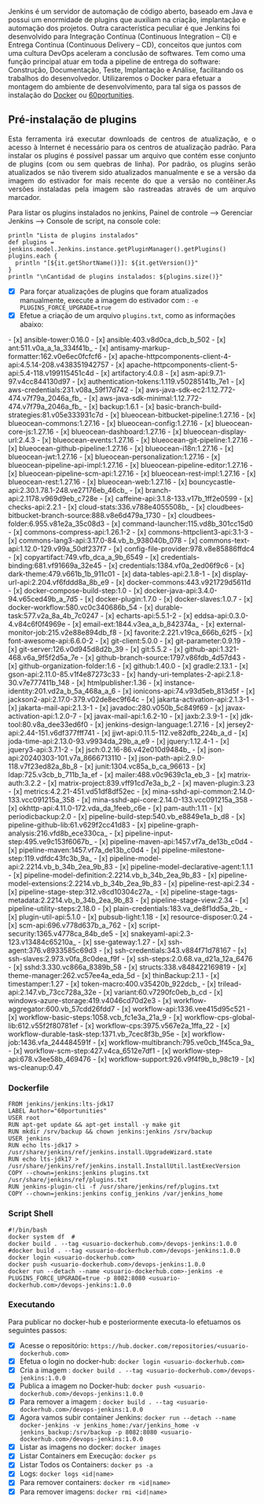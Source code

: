 Jenkins é um servidor de automação de código aberto, baseado em Java e possui um enormidade de plugins que auxiliam na criação, implantação e automação dos projetos. 
Outra característica peculiar é que Jenkins foi desenvolvido para Integração Contínua (Continuous Integration – CI) e Entrega Contínua (Continuous Delivery – CD), conceitos que juntos com uma cultura DevOps aceleram a conclusão de softwares. 
Tem como uma função principal atuar em toda a pipeline de entrega do software: Construção, Documentação, Teste, Implantação e Análise, facilitando os trabalhos do desenvolvedor. 
Utilizaremos o Docker para efetuar a montagem do ambiente de desenvolvimento, para tal siga os passos de instalação do [Docker](https://docs.docker.com/get-started/get-docker/) ou [60portunities](recipe_60pportunities_conf_docker.md).

## Pré-instalação de plugins
<p align="justify">Esta ferramenta irá executar downloads de centros de atualização, e o acesso à Internet é necessário para os centros de atualização padrão. Para instalar os plugins é possível passar um arquivo que contém esse conjunto de plugins (com ou sem quebras de linha). Por padrão, os plugins serão atualizados se não tiverem sido atualizados manualmente e se a versão da imagem do estivador for mais recente do que a versão no contêiner.As versões instaladas pela imagem são rastreadas através de um arquivo marcador.</p>

Para listar os plugins instalados no jenkins, Painel de controle --> Gerenciar Jenkins --> Console de script, na console cole:

```
println "Lista de plugins instalados"
def plugins = jenkins.model.Jenkins.instance.getPluginManager().getPlugins()
plugins.each {
  println "[${it.getShortName()}]: ${it.getVersion()}" 
}
println "\nCantidad de plugins instalados: ${plugins.size()}"
```

- [x] Para forçar atualizações de plugins que foram atualizados manualmente, execute a imagem do estivador com : `-e PLUGINS_FORCE_UPGRADE=true`
- [x] Efetue a criação de um arquivo `plugins.txt`, como as informações abaixo:

<div class="mdx-columns2" markdown>
- [x] ansible-tower:0.16.0
- [x] ansible:403.v8d0ca_dcb_b_502
- [x] ant:511.v0a_a_1a_334f41b_
- [x] antisamy-markup-formatter:162.v0e6ec0fcfcf6
- [x] apache-httpcomponents-client-4-api:4.5.14-208.v438351942757
- [x] apache-httpcomponents-client-5-api:5.4-118.v199115451c4d
- [x] artifactory:4.0.8
- [x] asm-api:9.7.1-97.v4cc844130d97
- [x] authentication-tokens:1.119.v50285141b_7e1
- [x] aws-credentials:231.v08a_59f17d742
- [x] aws-java-sdk-ec2:1.12.772-474.v7f79a_2046a_fb_
- [x] aws-java-sdk-minimal:1.12.772-474.v7f79a_2046a_fb_
- [x] backup:1.6.1
- [x] basic-branch-build-strategies:81.v05e333931c7d
- [x] blueocean-bitbucket-pipeline:1.27.16
- [x] blueocean-commons:1.27.16
- [x] blueocean-config:1.27.16
- [x] blueocean-core-js:1.27.16
- [x] blueocean-dashboard:1.27.16
- [x] blueocean-display-url:2.4.3
- [x] blueocean-events:1.27.16
- [x] blueocean-git-pipeline:1.27.16
- [x] blueocean-github-pipeline:1.27.16
- [x] blueocean-i18n:1.27.16
- [x] blueocean-jwt:1.27.16
- [x] blueocean-personalization:1.27.16
- [x] blueocean-pipeline-api-impl:1.27.16
- [x] blueocean-pipeline-editor:1.27.16
- [x] blueocean-pipeline-scm-api:1.27.16
- [x] blueocean-rest-impl:1.27.16
- [x] blueocean-rest:1.27.16
- [x] blueocean-web:1.27.16
- [x] bouncycastle-api:2.30.1.78.1-248.ve27176eb_46cb_
- [x] branch-api:2.1178.v969d9eb_c728e
- [x] caffeine-api:3.1.8-133.v17b_1ff2e0599
- [x] checks-api:2.2.1
- [x] cloud-stats:336.v788e4055508b_
- [x] cloudbees-bitbucket-branch-source:888.v8e6d479a_1730
- [x] cloudbees-folder:6.955.v81e2a_35c08d3
- [x] command-launcher:115.vd8b_301cc15d0
- [x] commons-compress-api:1.26.1-2
- [x] commons-httpclient3-api:3.1-3
- [x] commons-lang3-api:3.17.0-84.vb_b_938040b_078
- [x] commons-text-api:1.12.0-129.v99a_50df237f7
- [x] config-file-provider:978.v8e85886ffdc4
- [x] copyartifact:749.vfb_dca_a_9b_6549
- [x] credentials-binding:681.vf91669a_32e45
- [x] credentials:1384.vf0a_2ed06f9c6
- [x] dark-theme:479.v661b_1b_911c01
- [x] data-tables-api:2.1.8-1
- [x] display-url-api:2.204.vf6fddd8a_8b_e9
- [x] docker-commons:443.v921729d5611d
- [x] docker-compose-build-step:1.0
- [x] docker-java-api:3.4.0-94.v65ced49b_a_7d5
- [x] docker-plugin:1.7.0
- [x] docker-slaves:1.0.7
- [x] docker-workflow:580.vc0c340686b_54
- [x] durable-task:577.v2a_8a_4b_7c0247
- [x] echarts-api:5.5.1-2
- [x] eddsa-api:0.3.0-4.v84c6f0f4969e
- [x] email-ext:1844.v3ea_a_b_842374a_
- [x] external-monitor-job:215.v2e88e894db_f8
- [x] favorite:2.221.v19ca_666b_62f5
- [x] font-awesome-api:6.6.0-2
- [x] git-client:5.0.0
- [x] git-parameter:0.9.19
- [x] git-server:126.v0d945d8d2b_39
- [x] git:5.5.2
- [x] github-api:1.321-468.v6a_9f5f2d5a_7e
- [x] github-branch-source:1797.v86fdb_4d57d43
- [x] github-organization-folder:1.6
- [x] github:1.40.0
- [x] gradle:2.13.1
- [x] gson-api:2.11.0-85.v1f4e87273c33
- [x] handy-uri-templates-2-api:2.1.8-30.v7e777411b_148
- [x] htmlpublisher:1.36
- [x] instance-identity:201.vd2a_b_5a_468a_a_6
- [x] ionicons-api:74.v93d5eb_813d5f
- [x] jackson2-api:2.17.0-379.v02de8ec9f64c
- [x] jakarta-activation-api:2.1.3-1
- [x] jakarta-mail-api:2.1.3-1
- [x] javadoc:280.v050b_5c849f69
- [x] javax-activation-api:1.2.0-7
- [x] javax-mail-api:1.6.2-10
- [x] jaxb:2.3.9-1
- [x] jdk-tool:80.v8a_dee33ed6f0
- [x] jenkins-design-language:1.27.16
- [x] jersey2-api:2.44-151.v6df377fff741
- [x] jjwt-api:0.11.5-112.ve82dfb_224b_a_d
- [x] joda-time-api:2.13.0-93.v9934da_29b_a_e9
- [x] jquery:1.12.4-1
- [x] jquery3-api:3.7.1-2
- [x] jsch:0.2.16-86.v42e010d9484b_
- [x] json-api:20240303-101.v7a_8666713110
- [x] json-path-api:2.9.0-118.v7f23ed82a_8b_8
- [x] junit:1304.vc85a_b_ca_96613
- [x] ldap:725.v3cb_b_711b_1a_ef
- [x] mailer:488.v0c9639c1a_eb_3
- [x] matrix-auth:3.2.2
- [x] matrix-project:839.vff91cd7e3a_b_2
- [x] maven-plugin:3.23
- [x] metrics:4.2.21-451.vd51df8df52ec
- [x] mina-sshd-api-common:2.14.0-133.vcc091215a_358
- [x] mina-sshd-api-core:2.14.0-133.vcc091215a_358
- [x] okhttp-api:4.11.0-172.vda_da_1feeb_c6e
- [x] pam-auth:1.11
- [x] periodicbackup:2.0
- [x] pipeline-build-step:540.vb_e8849e1a_b_d8
- [x] pipeline-github-lib:61.v629f2cc41d83
- [x] pipeline-graph-analysis:216.vfd8b_ece330ca_
- [x] pipeline-input-step:495.ve9c153f6067b_
- [x] pipeline-maven-api:1457.vf7a_de13b_c0d4
- [x] pipeline-maven:1457.vf7a_de13b_c0d4
- [x] pipeline-milestone-step:119.vdfdc43fc3b_9a_
- [x] pipeline-model-api:2.2214.vb_b_34b_2ea_9b_83
- [x] pipeline-model-declarative-agent:1.1.1
- [x] pipeline-model-definition:2.2214.vb_b_34b_2ea_9b_83
- [x] pipeline-model-extensions:2.2214.vb_b_34b_2ea_9b_83
- [x] pipeline-rest-api:2.34
- [x] pipeline-stage-step:312.v8cd10304c27a_
- [x] pipeline-stage-tags-metadata:2.2214.vb_b_34b_2ea_9b_83
- [x] pipeline-stage-view:2.34
- [x] pipeline-utility-steps:2.18.0
- [x] plain-credentials:183.va_de8f1dd5a_2b_
- [x] plugin-util-api:5.1.0
- [x] pubsub-light:1.18
- [x] resource-disposer:0.24
- [x] scm-api:696.v778d637b_a_762
- [x] script-security:1365.v4778ca_84b_de5
- [x] snakeyaml-api:2.3-123.v13484c65210a_
- [x] sse-gateway:1.27
- [x] ssh-agent:376.v8933585c69d3
- [x] ssh-credentials:343.v884f71d78167
- [x] ssh-slaves:2.973.v0fa_8c0dea_f9f
- [x] ssh-steps:2.0.68.va_d21a_12a_6476
- [x] sshd:3.330.vc866a_8389b_58
- [x] structs:338.v848422169819
- [x] theme-manager:262.vc57ee4a_eda_5d
- [x] thinBackup:2.1.1
- [x] timestamper:1.27
- [x] token-macro:400.v35420b_922dcb_
- [x] trilead-api:2.147.vb_73cc728a_32e
- [x] variant:60.v7290fc0eb_b_cd
- [x] windows-azure-storage:419.v4046cd70d2e3
- [x] workflow-aggregator:600.vb_57cdd26fdd7
- [x] workflow-api:1336.vee415d95c521
- [x] workflow-basic-steps:1058.vcb_fc1e3a_21a_9
- [x] workflow-cps-global-lib:612.v55f2f80781ef
- [x] workflow-cps:3975.v567e2a_1ffa_22
- [x] workflow-durable-task-step:1371.vb_7cec8f3b_95e
- [x] workflow-job:1436.vfa_244484591f
- [x] workflow-multibranch:795.ve0cb_1f45ca_9a_
- [x] workflow-scm-step:427.v4ca_6512e7df1
- [x] workflow-step-api:678.v3ee58b_469476
- [x] workflow-support:926.v9f4f9b_b_98c19
- [x] ws-cleanup:0.47
</div>

### Dockerfile
```
FROM jenkins/jenkins:lts-jdk17
LABEL Author="60portunities" 
USER root
RUN apt-get update && apt-get install -y make git
RUN mkdir /srv/backup && chown jenkins:jenkins /srv/backup
USER jenkins
RUN echo lts-jdk17 > /usr/share/jenkins/ref/jenkins.install.UpgradeWizard.state
RUN echo lts-jdk17 > /usr/share/jenkins/ref/jenkins.install.InstallUtil.lastExecVersion
COPY --chown=jenkins:jenkins plugins.txt /usr/share/jenkins/ref/plugins.txt
RUN jenkins-plugin-cli -f /usr/share/jenkins/ref/plugins.txt
COPY --chown=jenkins:jenkins config_jenkins /var/jenkins_home
```

### Script Shell
```
#!/bin/bash
docker system df  # 
docker build . --tag <usuario-dockerhub.com>/devops-jenkins:1.0.0
#docker build . --tag <usuario-dockerhub.com>/devops-jenkins:1.0.0
docker login <usuario-dockerhub.com>
docker push <usuario-dockerhub.com>/devops-jenkins:1.0.0
docker run --detach --name <usuario-dockerhub.com>-jenkins -e PLUGINS_FORCE_UPGRADE=true -p 8082:8080 <usuario-dockerhub.com>/devops-jenkins:1.0.0
```

### Executando
Para publicar no docker-hub e posteriormente executa-lo efetuamos os seguintes passos: 

- [x] Acesse o repositório: `https://hub.docker.com/repositories/<usuario-dockerhub.com>`
- [x] Efetua o login no docker-hub: `docker login <usuario-dockerhub.com>`
- [x] Cria a imagem : `docker build . --tag <usuario-dockerhub.com>/devops-jenkins:1.0.0`
- [x] Publica a imagem no Docker-hub: `docker push <usuario-dockerhub.com>/devops-jenkins:1.0.0` 
- [x] Para remover a imagem : `docker build . --tag <usuario-dockerhub.com>/devops-jenkins:1.0.0`
- [x] Agora vamos subir container Jenkins: `docker run --detach --name docker-jenkins -v jenkins_home:/var/jenkins_home -v jenkins_backup:/srv/backup -p 8082:8080 <usuario-dockerhub.com>/devops-jenkins:1.0.0`
- [x] Listar as imagens no docker: `docker images`
- [x] Listar Containers em Execução: `docker ps`
- [x]  Listar Todos os Containers: `docker ps -a`
- [x] Logs: `docker logs <id|name>`
- [x] Para remover containers: `docker rm <id|name>`
- [x] Para remover imagens: `docker rmi <id|name>`
